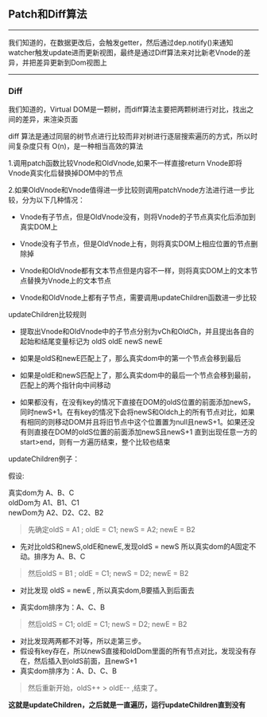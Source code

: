 ## Patch和Diff算法

---

我们知道的，在数据更改后，会触发getter，然后通过dep.notify()来通知watcher触发update进而更新视图，最终是通过Diff算法来对比新老Vnode的差异，并把差异更新到Dom视图上  

--- 

### Diff

我们知道的，Virtual DOM是一颗树，而diff算法主要把两颗树进行对比，找出之间的差异，来渲染页面

diff 算法是通过同层的树节点进行比较而非对树进行逐层搜索遍历的方式，所以时间复杂度只有 O(n)，是一种相当高效的算法 


1.调用patch函数比较Vnode和OldVnode,如果不一样直接return Vnode即将Vnode真实化后替换掉DOM中的节点

2.如果OldVnode和Vnode值得进一步比较则调用patchVnode方法进行进一步比较，分为以下几种情况：

- Vnode有子节点，但是OldVnode没有，则将Vnode的子节点真实化后添加到真实DOM上  

- Vnode没有子节点，但是OldVnode上有，则将真实DOM上相应位置的节点删除掉  

- Vnode和OldVnode都有文本节点但是内容不一样，则将真实DOM上的文本节点替换为Vnode上的文本节点

- Vnode和OldVnode上都有子节点，需要调用updateChildren函数进一步比较

updateChildren比较规则

- 提取出Vnode和OldVnode中的子节点分别为vCh和OldCh，并且提出各自的起始和结尾变量标记为 oldS oldE newS newE

- 如果是oldS和newE匹配上了，那么真实dom中的第一个节点会移到最后

- 如果是oldE和newS匹配上了，那么真实dom中的最后一个节点会移到最前，匹配上的两个指针向中间移动

- 如果都没有，在没有key的情况下直接在DOM的oldS位置的前面添加newS，同时newS+1。在有key的情况下会将newS和Oldch上的所有节点对比，如果有相同的则移动DOM并且将旧节点中这个位置置为null且newS+1。如果还没有则直接在DOM的oldS位置的前面添加newS且newS+1
直到出现任意一方的start>end，则有一方遍历结束，整个比较也结束

updateChildren例子：

假设:   
 
真实dom为 A、B、C   
oldDom为 A1、B1、C1   
newDom为 A2、D2、C2、B2 

> 先确定oldS = A1 ; oldE = C1; newS = A2; newE = B2   

- 先对比oldS和newS,oldE和newE,发现oldS = newS 所以真实dom的A固定不动。排序为 A、B、C

> 然后oldS = B1 ; oldE = C1; newS = D2; newE = B2

- 对比发现 oldS = newE , 所以真实dom,B要插入到后面去

- 真实dom排序为：A、C、B

> 然后oldS = C1; oldE = C1; newS = D2; newE = B2

- 对比发现两两都不对等，所以走第三步。
- 假设有key存在，所以newS直接和oldDom里面的所有节点对比，发现没有存在，然后插入到oldS前面，且newS+1
- 真实dom排序为：A、D、C、B

> 然后重新开始，oldS++ > oldE-- ,结束了。


**这就是updateChildren，之后就是一直遍历，运行updateChildren直到没有**




